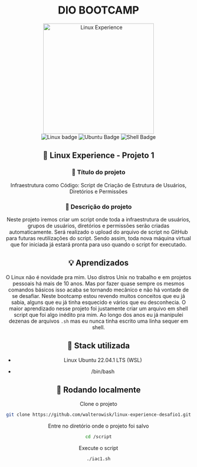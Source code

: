 <div align="center">
<h1  align="center">DIO BOOTCAMP</h1>

<div align="center"> <img src="https://hermes.digitalinnovation.one/tracks/606823c2-8a73-4655-947d-d41b991baf12.png" alt="Linux Experience" width="300"> </div> 

<div align="center"> 
<img src="https://img.shields.io/badge/Linux-FCC624?style=for-the-badge&logo=linux&logoColor=black" alt="Linux badge"/> <img src="https://img.shields.io/badge/Ubuntu-E95420?style=for-the-badge&logo=ubuntu&logoColor=white" alt="Ubuntu Badge"/> 
<img src="https://img.shields.io/badge/Shell_Script-121011?style=for-the-badge&logo=gnu-bash&logoColor=white" alt="Shell Badge"/>
</div> 

## :penguin: Linux Experience - Projeto 1

### :bookmark: Título do projeto

Infraestrutura como Código: Script de Criação de Estrutura de Usuários, Diretórios e Permissões

### :page_facing_up: Descrição do projeto

Neste projeto iremos criar um script onde toda a infraestrutura de usuários, grupos de usuários, diretórios e permissões serão criadas automaticamente. Será realizado o upload do arquivo de script no GitHub para futuras reutilizações do script. Sendo assim, toda nova máquina virtual que for iniciada já estará pronta para uso quando o script for executado.

## :bulb: Aprendizados

O Linux não é novidade pra mim. Uso distros Unix no trabalho e em projetos pessoais há mais de 10 anos. Mas por fazer quase sempre os mesmos comandos básicos isso acaba se tornando mecânico e não há vontade de se desafiar. Neste bootcamp estou revendo muitos conceitos que eu já sabia, alguns que eu já tinha esquecido e vários que eu desconhecia. O maior aprendizado nesse projeto foi justamente criar um arquivo em shell script que foi algo inédito pra mim. Ao longo dos anos eu já manipulei dezenas de arquivos `.sh` mas eu nunca tinha escrito uma linha sequer em shell. 


## :battery: Stack utilizada

- Linux Ubuntu 22.04.1 LTS (WSL)

- /bin/bash

## :wrench: Rodando localmente
Clone o projeto
```bash
git clone https://github.com/walterowisk/linux-experience-desafio1.git
```
Entre no diretório onde o projeto foi salvo
```bash
cd /script
```
Execute o script
```bash
./iac1.sh
```